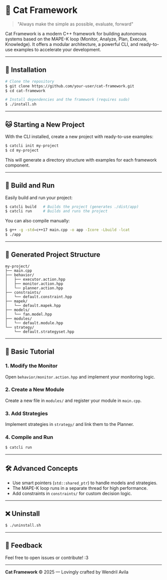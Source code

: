 # 🐾 Cat Framework

> "Always make the simple as possible, evaluate, forward"

Cat Framework is a modern C++ framework for building autonomous systems based on the MAPE-K loop (Monitor, Analyze, Plan, Execute, Knowledge). It offers a modular architecture, a powerful CLI, and ready-to-use examples to accelerate your development.

---

## 🚀 Installation

```bash
# Clone the repository
$ git clone https://github.com/your-user/cat-framework.git
$ cd cat-framework

# Install dependencies and the framework (requires sudo)
$ ./install.sh
```

---

## 🐱 Starting a New Project

With the CLI installed, create a new project with ready-to-use examples:

```bash
$ catcli init my-project
$ cd my-project
```

This will generate a directory structure with examples for each framework component.

---

## 🔨 Build and Run

Easily build and run your project:

```bash
$ catcli build   # Builds the project (generates ./dist/app)
$ catcli run     # Builds and runs the project
```

You can also compile manually:
```bash
$ g++ -g -std=c++17 main.cpp -o app -Icore -Lbuild -lcat
$ ./app
```

---

## 📂 Generated Project Structure

```
my-project/
├── main.cpp
├── behavior/
│   ├── executor.action.hpp
│   ├── monitor.action.hpp
│   └── planner.action.hpp
├── constraints/
│   └── default.constraint.hpp
├── mapek/
│   └── default.mapek.hpp
├── models/
│   └── fan.model.hpp
├── modules/
│   └── default.module.hpp
└── strategy/
    └── default.strategyset.hpp
```

---

## 📖 Basic Tutorial

### 1. Modify the Monitor
Open `behavior/monitor.action.hpp` and implement your monitoring logic.

### 2. Create a New Module
Create a new file in `modules/` and register your module in `main.cpp`.

### 3. Add Strategies
Implement strategies in `strategy/` and link them to the Planner.

### 4. Compile and Run
```bash
$ catcli run
```

---

## 🛠️ Advanced Concepts
- Use smart pointers (`std::shared_ptr`) to handle models and strategies.
- The MAPE-K loop runs in a separate thread for high performance.
- Add constraints in `constraints/` for custom decision logic.

---

## ❌ Uninstall

```bash
$ ./uninstall.sh
```

---

## 💬 Feedback
Feel free to open issues or contribute! :3

---

**Cat Framework** © 2025 — Lovingly crafted by Wendril Avila